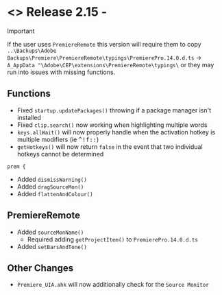# <> Release 2.15 - 
> [!Important]
> If the user uses `PremiereRemote` this version will require them to copy `..\Backups\Adobe Backups\Premiere\PremiereRemote\typings\PremierePro.14.0.d.ts` -> `A_AppData "\Adobe\CEP\extensions\PremiereRemote\typings\` or they may run into issues with missing functions.

## Functions
- Fixed `startup.updatePackages()` throwing if a package manager isn't installed
- Fixed `clip.search()` now working when highlighting multiple words
- `keys.allWait()` will now properly handle when the activation hotkey is multiple modifiers (ie <kbd>^!f::</kbd>)
- `getHotkeys()` will now return `false` in the event that two individual hotkeys cannot be determined

`prem {`
- Added `dismissWarning()`
- Added `dragSourceMon()`
- Added `flattenAndColour()`

## PremiereRemote
- Added `sourceMonName()`
    - Required adding `getProjectItem()` to `PremierePro.14.0.d.ts`
- Added `setBarsAndTone()`

## Other Changes
- `Premiere_UIA.ahk` will now additionally check for the `Source Monitor`